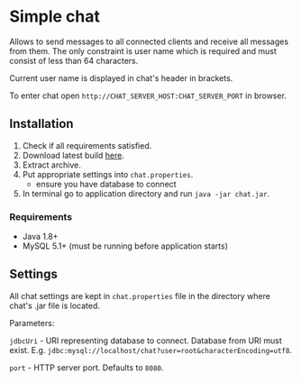 # Simple chat

Allows to send messages to all connected clients and receive all messages from
them. The only constraint is user name which is required and must consist of 
less than 64 characters.

Current user name is displayed in chat's header in brackets.

To enter chat open `http://CHAT_SERVER_HOST:CHAT_SERVER_PORT` in browser.


## Installation

1. Check if all requirements satisfied.
2. Download latest build [here](https://bitbucket.org/sskorokhodov/extjs.chat/downloads/chat.zip).
3. Extract archive.
4. Put appropriate settings into `chat.properties`.
    - ensure you have database to connect
5. In terminal go to application directory and run `java -jar chat.jar`.


### Requirements

- Java 1.8+
- MySQL 5.1+ (must be running before application starts)


## Settings

All chat settings are kept in `chat.properties` file in the directory where
chat's .jar file is located.

Parameters:

`jdbcUri` - URI representing database to connect. Database from URI must exist.
E.g. `jdbc:mysql://localhost/chat?user=root&characterEncoding=utf8`.

`port` - HTTP server port. Defaults to `8080`.